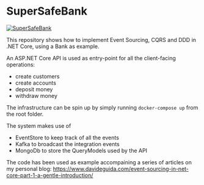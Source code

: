 # SuperSafeBank 

[![SuperSafeBank](https://circleci.com/gh/mizrael/SuperSafeBank.svg?style=shield)](https://app.circleci.com/pipelines/github/mizrael/SuperSafeBank)

This repository shows how to implement Event Sourcing, CQRS and DDD in .NET Core, using a Bank as example.

An ASP.NET Core API is used as entry-point for all the client-facing operations:
- create customers
- create accounts
- deposit money
- withdraw money

The infrastructure can be spin up by simply running `docker-compose up` from the root folder. 

The system makes use of
- EventStore to keep track of all the events
- Kafka to broadcast the integration events
- MongoDb to store the QueryModels used by the API

The code has been used as example accompaining a series of articles on my personal blog: https://www.davideguida.com/event-sourcing-in-net-core-part-1-a-gentle-introduction/